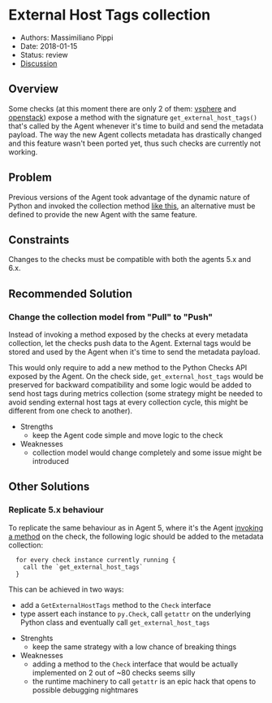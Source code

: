 # External Host Tags collection

- Authors: Massimiliano Pippi
- Date: 2018-01-15
- Status: review
- [Discussion](https://github.com/DataDog/datadog-agent/pull/1053)

## Overview

Some checks (at this moment there are only 2 of them: [vsphere][] and [openstack][])
expose a method with the signature `get_external_host_tags()` that's called by
the Agent whenever it's time to build and send the metadata payload. The way the
new Agent collects metadata has drastically changed and this feature wasn't been
ported yet, thus such checks are currently not working.

## Problem

Previous versions of the Agent took advantage of the dynamic nature of Python
and invoked the collection method [like this][agent5-collection], an alternative
must be defined to provide the new Agent with the same feature.

## Constraints

Changes to the checks must be compatible with both the agents 5.x and 6.x.

## Recommended Solution

### Change the collection model from "Pull" to "Push"

Instead of invoking a method exposed by the checks at every metadata collection,
let the checks push data to the Agent. External tags would be stored and used by
the Agent when it's time to send the metadata payload.

This would only require to add a new method to the Python Checks API exposed by
the Agent. On the check side, `get_external_host_tags` would be preserved for
backward compatibility and some logic would be added to send host tags during
metrics collection (some strategy might be needed to avoid sending external host
tags at every collection cycle, this might be different from one check to another).

- Strengths
    - keep the Agent code simple and move logic to the check
- Weaknesses
    - collection model would change completely and some issue might be introduced

## Other Solutions

### Replicate 5.x behaviour

To replicate the same behaviour as in Agent 5, where it's the Agent
[invoking a method][agent5-collection] on the check, the following logic should
be added to the metadata collection:

```
  for every check instance currently running {
    call the `get_external_host_tags`
  }
```

This can be achieved in two ways:

 * add a `GetExternalHostTags` method to the `Check` interface
 * type assert each instance to `py.Check`, call `getattr` on the underlying
   Python class and eventually call `get_external_host_tags`

- Strenghts
  - keep the same strategy with a low chance of breaking things
- Weaknesses
  - adding a method to the `Check` interface that would be actually implemented
    on 2 out of ~80 checks seems silly
  - the runtime machinery to call `getattr` is an epic hack that opens to
    possible debugging nightmares


[openstack]: https://github.com/DataDog/integrations-core/blob/a621eacb60e825cf9fd1f7cd6b18312c3ee103a6/openstack/datadog_checks/openstack/openstack.py#L938
[vsphere]: https://github.com/DataDog/integrations-core/blob/a621eacb60e825cf9fd1f7cd6b18312c3ee103a6/vsphere/datadog_checks/vsphere/vsphere.py#L522
[agent5-collection]: https://github.com/DataDog/dd-agent/blob/54922f56e386dc452ce1eae3b4e054237fd74ace/checks/collector.py#L718
